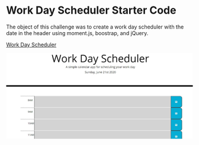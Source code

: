 # Work Day Scheduler Starter Code

The object of this challenge was to create a work day scheduler with the date in the header using moment.js, boostrap, and jQuery.



<a href='https://brandonmcguire1992.github.io/super-disco/'>Work Day Scheduler</a>

<img src='assets\images\webpage.jpg'>